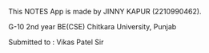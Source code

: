 This NOTES App is made by JINNY KAPUR (2210990462).

G-10
2nd year BE(CSE)
Chitkara University, Punjab

Submitted to : Vikas Patel Sir
